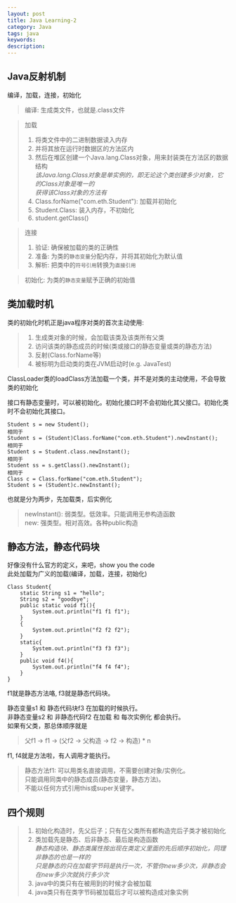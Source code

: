 ```yaml
---
layout: post
title: Java Learning-2
category: Java
tags: java
keywords:
description:
---
```


## Java反射机制  
  
编译，加载，连接，初始化  

> 编译: 生成类文件，也就是.class文件  

> 加载  
> 1. 将类文件中的二进制数据读入内存  
> 2. 并将其放在运行时数据区的方法区内  
> 3. 然后在堆区创建一个Java.lang.Class对象，用来封装类在方法区的数据结构  
>    *该Java.lang.Class对象是单实例的，即无论这个类创建多少对象，它的Class对象是唯一的*  
>    *获得该Class对象的方法有*  
> 1. Class.forName("com.eth.Student"): 加载并初始化  
> 2. Student.Class: 装入内存，不初始化  
> 3. student.getClass()  

> 连接  
> 1. 验证: 确保被加载的类的正确性  
> 2. 准备: 为类的`静态变量`分配内存，并将其初始化为默认值  
> 3. 解析: 把类中的`符号引用`转换为`直接引用`  

> 初始化: 为类的`静态变量`赋予正确的初始值  


## 类加载时机  
  
类的初始化时机正是java程序对类的首次主动使用:  

> 1. 生成类对象的时候，会加载该类及该类所有父类  
> 2. 访问该类的静态成员的时候(类或接口的静态变量或类的静态方法)  
> 3. 反射(Class.forName等)  
> 4. 被标明为启动类的类在JVM启动时(e.g. JavaTest)  

ClassLoader类的loadClass方法加载一个类，并不是对类的主动使用，不会导致类的初始化  

接口有静态变量时，可以被初始化。初始化接口时不会初始化其父接口。初始化类时不会初始化其接口。

```
Student s = new Student();  
相同于  
Student s = (Student)Class.forName("com.eth.Student").newInstant();  
相同于  
Student s = Student.class.newInstant();  
相同于  
Student ss = s.getClass().newInstant();  
相同于  
Class c = Class.forName("com.eth.Student");  
Student s = (Student)c.newInstant();  
```
  
也就是分为两步，先加载类，后实例化  
  
> newInstant(): 弱类型。低效率。只能调用无参构造函数  
> new: 强类型。相对高效。各种public构造  

## 静态方法，静态代码块

好像没有什么官方的定义，来吧，show you the code  
此处加载为广义的加载(编译，加载，连接，初始化)  
  
```
Class Student{
    static String s1 = "hello";
    String s2 = "goodbye";
    public static void f1(){
        System.out.println("f1 f1 f1");
    }
    {
        System.out.println("f2 f2 f2");
    }
    static{
        System.out.println("f3 f3 f3");
    }
    public void f4(){
        System.out.println("f4 f4 f4");
    }
}
```  
  
f1就是静态方法咯, f3就是静态代码块。  

静态变量s1 和 静态代码块f3 在加载的时候执行。  
非静态变量s2 和 非静态代码f2 在加载 和 每次实例化 都会执行。  
如果有父类，那总体顺序就是  
  
> 父f1 -> f1 -> (父f2 -> 父构造 -> f2 -> 构造) * n  
  
f1, f4就是方法啦，有人调用才能执行。  
  
> 静态方法f1: 可以用类名直接调用，不需要创建对象/实例化。  
> 只能调用同类中的静态成员(静态变量，静态方法)。  
> 不能以任何方式引用this或super关键字。  

## 四个规则  

> 1. 初始化构造时，先父后子；只有在父类所有都构造完后子类才被初始化  
> 2. 类加载先是静态、后非静态、最后是构造函数  
>    *静态构造块、静态类属性按出现在类定义里面的先后顺序初始化，同理非静态的也是一样的*  
>    *只是静态的只在加载字节码是执行一次，不管你new多少次，非静态会在new多少次就执行多少次*  
> 3. java中的类只有在被用到的时候才会被加载  
> 4. java类只有在类字节码被加载后才可以被构造成对象实例  